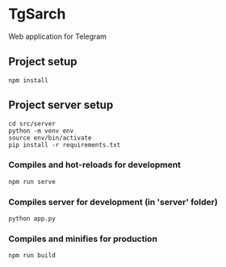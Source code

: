# TgSarch

Web application for Telegram

## Project setup

```
npm install
```

## Project server setup

```
cd src/server
python -m venv env
source env/bin/activate
pip install -r requirements.txt
```

### Compiles and hot-reloads for development

```
npm run serve
```

### Compiles server for development (in 'server' folder)

```
python app.py
```

### Compiles and minifies for production

```
npm run build
```
